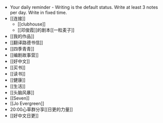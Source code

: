 - Your daily reminder - Writing is the default status. Write at least 3 notes per day. Write in fixed time.
- [[连接]]
    - [[clubhouse]]
    - [[邓俊霞]]的剧本[[一粒麦子]]
- [[我的作品]]
- [[翻译路德书信]]
- [[四季青青]]
- [[编剧故事营]]
- [[好中文]]
- [[买书]]
- [[读书]]
- [[健康]]
- [[生活]]
- [[头脑风暴]]
- [[Seven]]
- [[Jo Evergreen]]
- 20:00心草群分享[[日更的力量]]
- [[好中文日更]]
